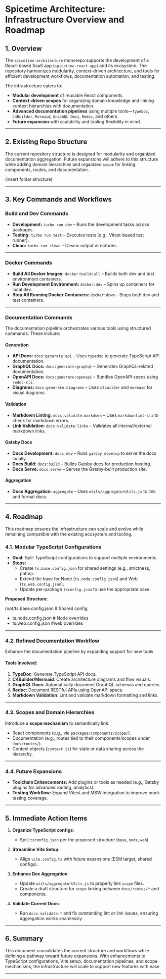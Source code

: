 # Spicetime Architecture: Infrastructure Overview and Roadmap

## 1. Overview

The `spicetime-architecture` monorepo supports the development of a React-based SaaS app (`spicetime-react-app`) and its ecosystem. The repository harmonizes modularity, context-driven architecture, and tools for efficient development workflows, documentation automation, and testing.

The infrastructure caters to:
- **Modular development** of reusable React components.
- **Context-driven scopes** for organizing domain knowledge and linking context hierarchies with documentation.
- **Advanced documentation pipelines** using multiple tools—`TypeDoc`, `C4Builder`, `Mermaid`, `GraphQL Docs`, `Redoc`, and others.
- **Future expansion** with scalability and tooling flexibility in mind.

---

## 2. Existing Repo Structure

The current repository structure is designed for modularity and organized documentation aggregation. Future expansions will adhere to this structure while adding domain hierarchies and organized `scope` for linking components, routes, and documentation.

(insert folder structure)

---

## 3. Key Commands and Workflows

### **Build and Dev Commands**
- **Development:** `turbo run dev` – Runs the development tasks across packages.
- **Testing:** `turbo run test` – Executes tests (e.g., Vitest-based test runner).
- **Clean:** `turbo run clean` – Cleans output directories.

---

### **Docker Commands**
- **Build All Docker Images:** `docker:build:all` – Builds both dev and test environment containers.
- **Run Development Environment:** `docker:dev` – Spins up containers for local dev.
- **Stop All Running Docker Containers:** `docker:down` – Stops both dev and test containers.

---

### **Documentation Commands**

The documentation pipeline orchestrates various tools using structured commands. These include:

#### **Generation**
- **API Docs:** `docs:generate:api` – Uses `typedoc` to generate TypeScript API documentation.
- **GraphQL Docs:** `docs:generate:graphql` – Generates GraphQL-related documentation.
- **OpenAPI Docs:** `docs:generate:openapi` – Bundles OpenAPI specs using `redoc-cli`.
- **Diagrams:** `docs:generate:diagrams` – Uses `c4builder` and `mermaid` for visual diagrams.

#### **Validation**
- **Markdown Linting:** `docs:validate:markdown` – Uses `markdownlint-cli` to check for markdown errors.
- **Link Validation:** `docs:validate:links` – Validates all internal/external markdown links.

#### **Gatsby Docs**
- **Docs Development:** `docs:dev` – Runs `gatsby develop` to serve the docs locally.
- **Docs Build:** `docs:build` – Builds Gatsby docs for production hosting.
- **Docs Serve:** `docs:serve` – Serves the Gatsby-built production site.

#### **Aggregation**
- **Docs Aggregation:** `aggregate` – Uses `utils/aggregatorUtils.js` to link and format docs.

---

## 4. Roadmap

This roadmap ensures the infrastructure can scale and evolve while remaining compatible with the existing ecosystem and tooling.

### **4.1. Modular TypeScript Configurations**
- **Goal:** Split TypeScript configurations to support multiple environments.
- **Steps:**
    - Create `ts.base.config.json` for shared settings (e.g., strictness, paths).
    - Extend the base for Node (`ts.node.config.json`) and Web (`ts.web.config.json`).
    - Update per-package `tsconfig.json` to use the appropriate base.

**Proposed Structure:**

root/ts.base.config.json # Shared config 
* ts.node.config.json # Node overrides
* ts.web.config.json #web overrides

---

### **4.2. Refined Documentation Workflow**
Enhance the documentation pipeline by expanding support for new tools.

#### Tools Involved:
1. **TypeDoc**: Generate TypeScript API docs.
2. **C4Builder/Mermaid**: Create architecture diagrams and flow visuals.
3. **GraphQL Docs**: Automatically document GraphQL schemas and queries.
4. **Redoc**: Document RESTful APIs using OpenAPI specs.
5. **Markdown Validation**: Lint and validate markdown formatting and links.

---

### **4.3. Scopes and Domain Hierarchies**
Introduce a **scope mechanism** to semantically link:
- React components (e.g., via `packages/components/scope/`).
- Documentation (e.g., routes tied to their components/scopes under `docs/routes/`).
- Context objects (`context.ts`) for state or data sharing across the hierarchy.

---

### **4.4. Future Expansions**
- **Toolchain Enhancements:** Add plugins or tools as needed (e.g., Gatsby plugins for advanced routing, analytics).
- **Testing Workflow:** Expand Vitest and MSW integration to improve mock testing coverage.

---

## 5. Immediate Action Items

1. **Organize TypeScript configs**:
    - Split `tsconfig.json` per the proposed structure (`base`, `node`, `web`).

2. **Streamline Vite Setup**:
    - Align `vite.config.ts` with future expansions (ESM target, shared configs).

3. **Enhance Doc Aggregation**:
    - Update `utils/aggregatorUtils.js` to properly link `scope` files.
    - Create a draft structure for `scope` linking between `docs/routes/*` and components.

4. **Validate Current Docs**:
    - Run `docs:validate:*` and fix outstanding lint or link issues, ensuring aggregation works seamlessly.

---

## 6. Summary

This document consolidates the current structure and workflows while defining a pathway toward future expansions. With enhancements to TypeScript configurations, Vite setup, documentation pipelines, and scope mechanisms, the infrastructure will scale to support new features with ease.

---
